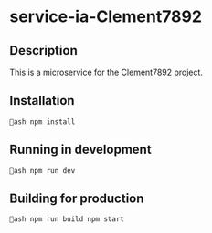 # service-ia-Clement7892

## Description
This is a microservice for the Clement7892 project.

## Installation
`ash
npm install
`

## Running in development
`ash
npm run dev
`

## Building for production
`ash
npm run build
npm start
`
